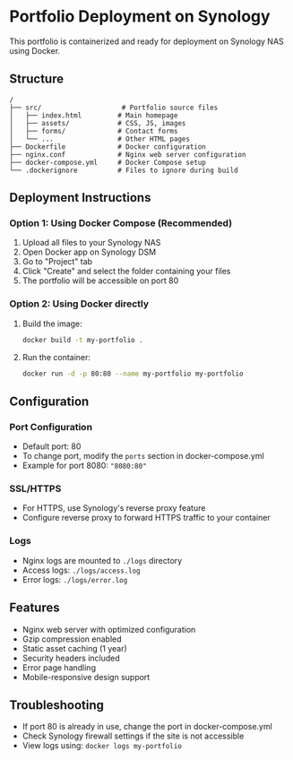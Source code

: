 # Portfolio Deployment on Synology

This portfolio is containerized and ready for deployment on Synology NAS using Docker.

## Structure
```
/
├── src/                    # Portfolio source files
│   ├── index.html         # Main homepage
│   ├── assets/            # CSS, JS, images
│   ├── forms/             # Contact forms
│   └── ...                # Other HTML pages
├── Dockerfile             # Docker configuration
├── nginx.conf             # Nginx web server configuration
├── docker-compose.yml     # Docker Compose setup
└── .dockerignore          # Files to ignore during build
```

## Deployment Instructions

### Option 1: Using Docker Compose (Recommended)
1. Upload all files to your Synology NAS
2. Open Docker app on Synology DSM
3. Go to "Project" tab
4. Click "Create" and select the folder containing your files
5. The portfolio will be accessible on port 80

### Option 2: Using Docker directly
1. Build the image:
   ```bash
   docker build -t my-portfolio .
   ```

2. Run the container:
   ```bash
   docker run -d -p 80:80 --name my-portfolio my-portfolio
   ```

## Configuration

### Port Configuration
- Default port: 80
- To change port, modify the `ports` section in docker-compose.yml
- Example for port 8080: `"8080:80"`

### SSL/HTTPS
- For HTTPS, use Synology's reverse proxy feature
- Configure reverse proxy to forward HTTPS traffic to your container

### Logs
- Nginx logs are mounted to `./logs` directory
- Access logs: `./logs/access.log`
- Error logs: `./logs/error.log`

## Features
- Nginx web server with optimized configuration
- Gzip compression enabled
- Static asset caching (1 year)
- Security headers included
- Error page handling
- Mobile-responsive design support

## Troubleshooting
- If port 80 is already in use, change the port in docker-compose.yml
- Check Synology firewall settings if the site is not accessible
- View logs using: `docker logs my-portfolio`